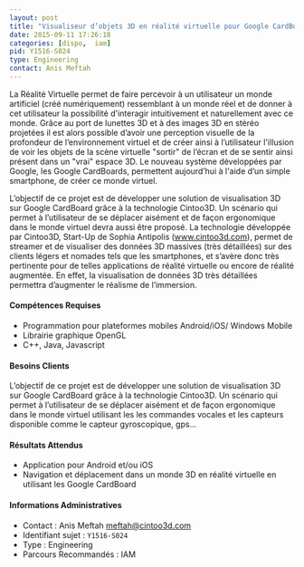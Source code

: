 ```yaml
---
layout: post
title: "Visualiseur d’objets 3D en réalité virtuelle pour Google CardBoard en utilisant la technologie Cintoo3D"
date: 2015-09-11 17:26:18
categories: [dispo,  iam]
pid: Y1516-S024
type: Engineering
contact: Anis Meftah
---
```

       
La Réalité Virtuelle permet de faire percevoir à un utilisateur un monde artificiel (créé numériquement) ressemblant à un monde réel et de donner à cet utilisateur la possibilité d'interagir intuitivement et naturellement avec ce monde. Grâce au port de lunettes 3D et à des images 3D en stéréo projetées il est alors possible d’avoir une perception visuelle de la profondeur de l’environnement virtuel et de créer ainsi à l’utilisateur l'illusion de voir les objets de la scène virtuelle "sortir" de l’écran et de se sentir ainsi présent dans un "vrai" espace 3D. Le nouveau système développées par Google, les Google CardBoards, permettent aujourd’hui à l'aide d’un simple smartphone, de créer ce monde virtuel.

L’objectif de ce projet est de développer une solution de visualisation 3D sur Google CardBoard grâce à la technologie Cintoo3D. Un scénario qui permet à l’utilisateur de se déplacer aisément et de façon ergonomique dans le monde virtuel devra aussi être proposé. La technologie développée par Cintoo3D, Start-Up de Sophia Antipolis (www.cintoo3d.com), permet de streamer et de visualiser des données 3D massives (très détaillées) sur des clients légers et nomades tels que les smartphones, et s’avère donc très pertinente pour de telles applications de réalité virtuelle ou encore de réalité augmentée. En effet, la visualisation de données 3D très détaillées permettra d’augmenter le réalisme de l’immersion.

#### Compétences Requises
- Programmation pour plateformes mobiles Android/iOS/ Windows Mobile
- Librairie graphique OpenGL
- C++, Java, Javascript


#### Besoins Clients
L’objectif de ce projet est de développer une solution de visualisation 3D sur Google CardBoard grâce à la technologie Cintoo3D. Un scénario qui permet à l’utilisateur de se déplacer aisément et de façon ergonomique dans le monde virtuel utilisant les les commandes vocales et les capteurs disponible comme le capteur gyroscopique, gps... 

#### Résultats Attendus
- Application pour Android et/ou iOS
- Navigation et déplacement dans un monde 3D en réalité virtuelle en utilisant les Google CardBoard
     

#### Informations Administratives
  * Contact : Anis Meftah <meftah@cintoo3d.com>
  * Identifiant sujet : `Y1516-S024`
  * Type : Engineering
  * Parcours Recommandés :  IAM
     